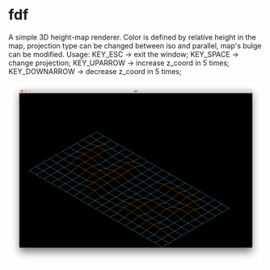 # fdf
A simple 3D height-map renderer. Color is defined by relative height in the map, projection type can be changed between iso and parallel, map's bulge can be modified.
Usage:
	KEY_ESC -> exit the window;
  KEY_SPACE -> change projection;
  KEY_UPARROW -> increase z_coord in 5 times;
  KEY_DOWNARROW -> decrease z_coord in 5 times;
  
  ![Image alt](https://github.com/ma-ruba/fdf/raw/master/fdf_examp.png)
  

